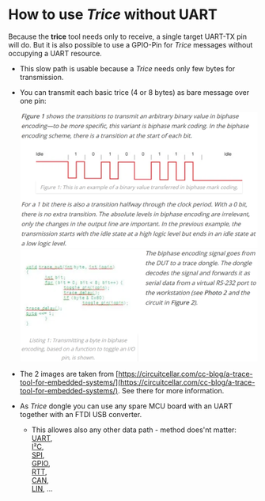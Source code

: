 
# How to use *Trice* without UART

Because the **trice** tool needs only to receive, a single target UART-TX pin will do. But it is also possible to use a GPIO-Pin for *Trice* messages without occupying a UART resource.

- This slow path is usable because a *Trice* needs only few bytes for transmission.
- You can transmit each basic trice (4 or 8 bytes) as bare message over one pin:

  ![manchester1.PNG](./README.media/manchester1.PNG)
  ![manchester2.PNG](./README.media/manchester2.PNG)

- The 2 images are taken from [https://circuitcellar.com/cc-blog/a-trace-tool-for-embedded-systems/](https://circuitcellar.com/cc-blog/a-trace-tool-for-embedded-systems/). See there for more information.
- As *Trice* dongle you can use any spare MCU board with an UART together with an FTDI USB converter.
  - This allowes also any other data path - method does'nt matter:\
  [UART](https://en.wikipedia.org/wiki/Universal_asynchronous_receiver-transmitter),\
  [I²C](https://en.wikipedia.org/wiki/I%C2%B2C),\
  [SPI](https://en.wikipedia.org/wiki/Serial_Peripheral_Interface),\
  [GPIO](https://circuitcellar.com/cc-blog/a-trace-tool-for-embedded-systems/),\
  [RTT](https://www.segger.com/products/debug-probes/j-link/technology/about-real-time-transfer/),\
  [CAN](https://en.wikipedia.org/wiki/CAN_bus),\
  [LIN](https://en.wikipedia.org/wiki/Local_Interconnect_Network), ...
